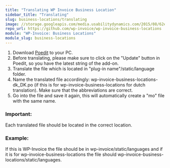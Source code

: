 ```yaml
---
title: "Translating WP Invoice Business Location"
sidebar_title: "Translating"
slug: business-locations/translating
image: //storage.googleapis.com/media.usabilitydynamics.com/2015/08/62e98509-wpinvoice-extension-business_locations-icon-300x300.png
repo_url: https://github.com/wp-invoice/wp-invoice-business-locations
module: "WP-Invoice: Business Locations"
module_slug: business-locations
---
```


1. Download [Poedit](https://poedit.net/) to your PC. 
2. Before translating, please make sure to click on the "Update" button in Poedit, so you have the latest string of the add-on.
3. Translate the file which is located in "plug-in name"/static/language folder. 
4. Name the translated file accordingly: wp-invoice-business-locations-dk_DK.po  (if this is for wp-invoice-business-locations for dutch translation). Make sure that the abbreviations are correct.
5. Go into the file and save it again, this will automatically create a "mo" file with the same name.

### Important:  
Each translated file should be located in the correct location.

### Example:

If this is WP-Invoice the file should be in  wp-invoice/static/languages and if it is for wp-invoice-business-locations the file should wp-invoice-business-locations/static/languages.